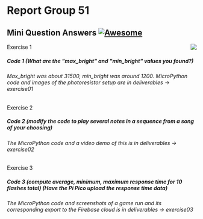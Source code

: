 # Report Group 51
## Mini Question Answers [![Awesome](https://cdn.jsdelivr.net/gh/sindresorhus/awesome@d7305f38d29fed78fa85652e3a63e154dd8e8829/media/badge.svg)](https://github.com/sindresorhus/awesome#readme)
> <img src="icon.png" align="right"/>

Exercise 1
##### Code 1 (What are the "max_bright" and "min_bright" values you found?)
###### Max_bright was about 31500, min_bright was around 1200. MicroPython code and images of the photoresistor setup are in deliverables -> exercise01


Exercise 2
##### Code 2 (modify the code to play several notes in a sequence from a song of your choosing)
###### The MicroPython code and a video demo of this is in deliverables -> exercise02

Exercise 3
##### Code 3 (compute average, minimum, maximum response time for 10 flashes total) (Have the Pi Pico upload the response time data)
###### The MicroPython code and screenshots of a game run and its corresponding export to the Firebase cloud is in deliverables -> exercise03
